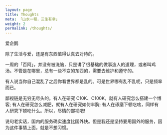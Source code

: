 ```yaml
---
layout: page
title: Thoughts
meta: 「山水一程，三生有幸」
weight: 2
permalink: /thoughts/
---
```


爱企鹅

除了生活与爱，还是有东西值得认真去对待的。

一周的「百阿」，并没有被洗脑，只是讲了很基础的做事造人的道理，或者叫鸡汤。不管是在哪里，总有一些不变的东西的，需要去维护和遵守的。

有人说当你自己混乱了之后你看世界都是乱的。可是世界哪有乱不乱呢，只是频率而已。

鄙视链是无穷无尽头的。有人在研究 C10K、C100K，就有人研究怎么搭建一个博客; 有人在研究怎么减肥，就有人在研究如何丰胸; 有人在琢磨下顿吃啥，同样有人研究下顿吃什么。所以，尽情的鄙视吧!

说句老实话，国内的服务确实速度比国外快。但是我还是坚持要用国外的服务，因为这件事情上面，就是不想习惯。
